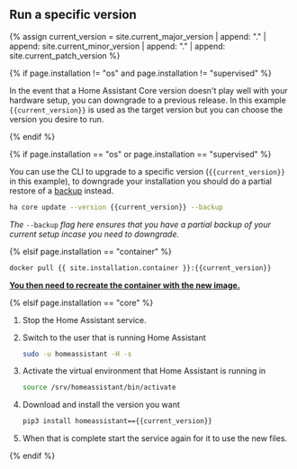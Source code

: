 ## Run a specific version

{% assign current_version = site.current_major_version | append: "." | append: site.current_minor_version | append: "." | append: site.current_patch_version  %}

{% if page.installation != "os" and page.installation != "supervised" %}

In the event that a Home Assistant Core version doesn't play well with your hardware setup, you can downgrade to a previous release. In this example `{{current_version}}` is used as the target version but you can choose the version you desire to run.

{% endif %}

{% if page.installation == "os" or page.installation == "supervised" %}

You can use the CLI to upgrade to a specific version (`{{current_version}}` in this example), to downgrade your installation you should do a partial restore of a [backup](#backups) instead.

```bash
ha core update --version {{current_version}} --backup
```

_The_ `--backup` _flag here ensures that you have a partial backup of your current setup incase you need to downgrade._

{% elsif page.installation == "container" %}

```bash
docker pull {{ site.installation.container }}:{{current_version}}
```

**[You then need to recreate the container with the new image.](/installation/linux#install-home-assistant-container)**

{% elsif page.installation == "core" %}

1. Stop the Home Assistant service.

2. Switch to the user that is running Home Assistant

    ```bash
    sudo -u homeassistant -H -s
    ```

3. Activate the virtual environment that Home Assistant is running in

    ```bash
    source /srv/homeassistant/bin/activate
    ```

4. Download and install the version you want

    ```bash
    pip3 install homeassistant=={{current_version}}
    ```

5. When that is complete start the service again for it to use the new files.

{% endif %}
